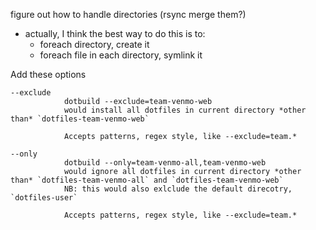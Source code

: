 
figure out how to handle directories (rsync merge them?)
* actually, I think the best way to do this is to:
    * foreach directory, create it
    * foreach file in each directory, symlink it


Add these options

    --exclude
                dotbuild --exclude=team-venmo-web 
                would install all dotfiles in current directory *other than* `dotfiles-team-venmo-web`
                
                Accepts patterns, regex style, like --exclude=team.*
                
    --only
                dotbuild --only=team-venmo-all,team-venmo-web
                would ignore all dotfiles in current directory *other than* `dotfiles-team-venmo-all` and `dotfiles-team-venmo-web`
                NB: this would also exlclude the default direcotry, `dotfiles-user`
                
                Accepts patterns, regex style, like --exclude=team.*
